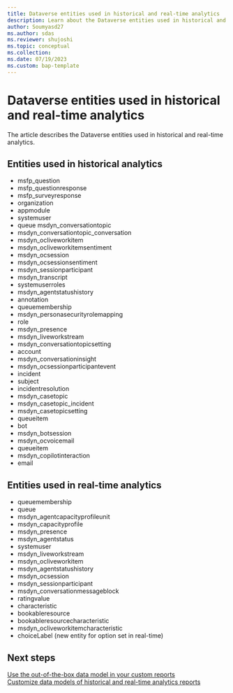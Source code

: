 ```yaml
---
title: Dataverse entities used in historical and real-time analytics 
description: Learn about the Dataverse entities used in historical and real-time analytics.
author: Soumyasd27
ms.author: sdas
ms.reviewer: shujoshi
ms.topic: conceptual
ms.collection: 
ms.date: 07/19/2023
ms.custom: bap-template
---
```


# Dataverse entities used in historical and real-time analytics

The article describes the Dataverse entities used in historical and real-time analytics.

## Entities used in historical analytics

- msfp_question
- msfp_questionresponse
- msfp_surveyresponse
- organization
- appmodule
- systemuser
- queue msdyn_conversationtopic
- msdyn_conversationtopic_conversation
- msdyn_ocliveworkitem
- msdyn_ocliveworkitemsentiment
- msdyn_ocsession
- msdyn_ocsessionsentiment
- msdyn_sessionparticipant
- msdyn_transcript
- systemuserroles
- msdyn_agentstatushistory
- annotation
- queuemembership
- msdyn_personasecurityrolemapping
- role
- msdyn_presence
- msdyn_liveworkstream
- msdyn_conversationtopicsetting
- account
- msdyn_conversationinsight
- msdyn_ocsessionparticipantevent
- incident
- subject
- incidentresolution
- msdyn_casetopic
- msdyn_casetopic_incident
- msdyn_casetopicsetting
- queueitem
- bot
- msdyn_botsession
- msdyn_ocvoicemail
- queueitem
- msdyn_copilotinteraction
- email

## Entities used in real-time analytics

- queuemembership
- queue
- msdyn_agentcapacityprofileunit
- msdyn_capacityprofile
- msdyn_presence
- msdyn_agentstatus
- systemuser
- msdyn_liveworkstream
- msdyn_ocliveworkitem
- msdyn_agentstatushistory
- msdyn_ocsession
- msdyn_sessionparticipant
- msdyn_conversationmessageblock
- ratingvalue
- characteristic
- bookableresource
- bookableresourcecharacteristic
- msdyn_ocliveworkitemcharacteristic
- choiceLabel (new entity for option set in real-time)

## Next steps

[Use the out-of-the-box data model in your custom reports](use-datamodel.md#use-the-out-of-the-box-data-model-in-your-custom-reports)  
[Customize data models of historical and real-time analytics reports](model-customize-reports.md#customize-data-models-of-historical-and-real-time-analytics-reports)